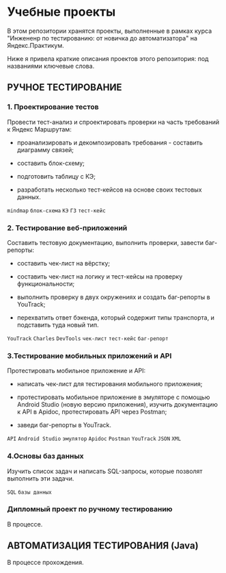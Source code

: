 # **Учебные проекты**

В этом репозитории хранятся проекты, выполненные в рамках курса "Инжененр по тестированию: от новичка до автоматизатора" на Яндекс.Практикум.

Ниже я привела краткие описания проектов этого репозитория: под названиями ключевые слова.

## **РУЧНОЕ ТЕСТИРОВАНИЕ**

### **1. Проектирование тестов**

Провести тест-анализ и спроектировать проверки на часть требований к Яндекс Маршрутам:

- проанализировать и декомпозировать требования - cоставить диаграмму связей;

- cоставить блок-схему;

- подготовить таблицу с КЭ;

- разработать несколько тест-кейсов на основе своих тестовых данных.

`mindmap` `блок-схема` `КЭ` `ГЗ` `тест-кейс`

### **2. Тестирование веб-приложений**

Cоставить тестовую документацию, выполнить проверки, завести баг-репорты:

- cоставить чек-лист на вёрстку;

- составить чек-лист на логику и тест-кейсы на проверку функциональности;

- выполнить проверку в двух окружениях и создать баг-репорты в YouTrack;

- перехватить ответ бэкенда, который содержит типы транспорта, и подставить туда новый тип.

`YouTrack` `Charles` `DevTools` `чек-лист` `тест-кейс` `баг-репорт`


### **3.Тестирование мобильных приложений и API**

Протестировать мобильное приложение и API:

- написать чек-лист для тестирования мобильного приложения;

- протестировать мобильное приложение в эмуляторе с помощью Android Studio (новую версию приложения), изучить документацию к API в Apidoc, протестировать API через Postman;

- заведи баг-репорты в YouTrack.

`API` `Android Studio` `эмулятор` `Apidoc` `Postman` `YouTrack` `JSON` `XML`

### **4.Основы баз данных**

Изучить список задач и написать SQL-запросы, которые позволят выполнить эти задачи.

`SQL` `базы данных`

### **Дипломный проект по ручному тестированию**

В процессе.

## **АВТОМАТИЗАЦИЯ ТЕСТИРОВАНИЯ (Java)**

В процессе прохождения.
